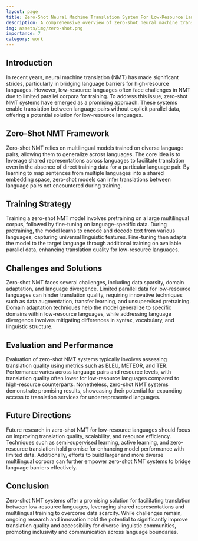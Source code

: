 ```yaml
---
layout: page
title: Zero-Shot Neural Machine Translation System For Low-Resource Languages
description: A comprehensive overview of zero-shot neural machine translation systems for low-resource languages.
img: assets/img/zero-shot.png
importance: 7
category: work
---
```


<div class="container">
    <div class="row justify-content-center">
        <div class="col-md-10">
            <h2>Introduction</h2>
            <p>In recent years, neural machine translation (NMT) has made significant strides, particularly in bridging language barriers for high-resource languages. However, low-resource languages often face challenges in NMT due to limited parallel corpora for training. To address this issue, zero-shot NMT systems have emerged as a promising approach. These systems enable translation between language pairs without explicit parallel data, offering a potential solution for low-resource languages.</p>
            <h2>Zero-Shot NMT Framework</h2>
            <p>Zero-shot NMT relies on multilingual models trained on diverse language pairs, allowing them to generalize across languages. The core idea is to leverage shared representations across languages to facilitate translation even in the absence of direct training data for a particular language pair. By learning to map sentences from multiple languages into a shared embedding space, zero-shot models can infer translations between language pairs not encountered during training.</p>
            <h2>Training Strategy</h2>
            <p>Training a zero-shot NMT model involves pretraining on a large multilingual corpus, followed by fine-tuning on language-specific data. During pretraining, the model learns to encode and decode text from various languages, capturing universal linguistic features. Fine-tuning then adapts the model to the target language through additional training on available parallel data, enhancing translation quality for low-resource languages.</p>
            <h2>Challenges and Solutions</h2>
            <p>Zero-shot NMT faces several challenges, including data sparsity, domain adaptation, and language divergence. Limited parallel data for low-resource languages can hinder translation quality, requiring innovative techniques such as data augmentation, transfer learning, and unsupervised pretraining. Domain adaptation techniques help the model generalize to specific domains within low-resource languages, while addressing language divergence involves mitigating differences in syntax, vocabulary, and linguistic structure.</p>
            <h2>Evaluation and Performance</h2>
            <p>Evaluation of zero-shot NMT systems typically involves assessing translation quality using metrics such as BLEU, METEOR, and TER. Performance varies across language pairs and resource levels, with translation quality often lower for low-resource languages compared to high-resource counterparts. Nonetheless, zero-shot NMT systems demonstrate promising results, showcasing their potential for expanding access to translation services for underrepresented languages.</p>
            <h2>Future Directions</h2>
            <p>Future research in zero-shot NMT for low-resource languages should focus on improving translation quality, scalability, and resource efficiency. Techniques such as semi-supervised learning, active learning, and zero-resource translation hold promise for enhancing model performance with limited data. Additionally, efforts to build larger and more diverse multilingual corpora can further empower zero-shot NMT systems to bridge language barriers effectively.</p>
            <h2>Conclusion</h2>
            <p>Zero-shot NMT systems offer a promising solution for facilitating translation between low-resource languages, leveraging shared representations and multilingual training to overcome data scarcity. While challenges remain, ongoing research and innovation hold the potential to significantly improve translation quality and accessibility for diverse linguistic communities, promoting inclusivity and communication across language boundaries.</p>
        </div>
    </div>
</div>
